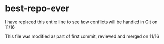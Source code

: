 # best-repo-ever


I have replaced this entire line to see how conflicts will be handled in Git on 11/16

This file was modified as part of first commit, reviewed and merged on 11/16

